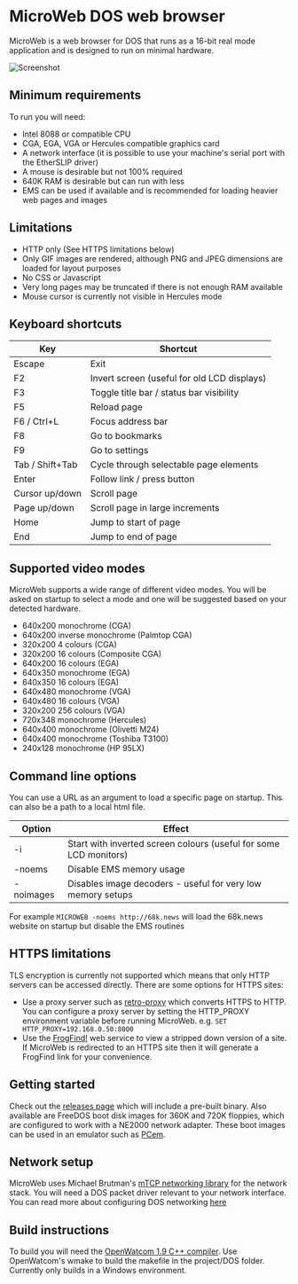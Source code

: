 # MicroWeb DOS web browser
MicroWeb is a web browser for DOS that runs as a 16-bit real mode application and is designed to run on minimal hardware.

![Screenshot](screenshot.gif)

## Minimum requirements
To run you will need:
* Intel 8088 or compatible CPU
* CGA, EGA, VGA or Hercules compatible graphics card
* A network interface (it is possible to use your machine's serial port with the EtherSLIP driver)
* A mouse is desirable but not 100% required
* 640K RAM is desirable but can run with less
* EMS can be used if available and is recommended for loading heavier web pages and images

## Limitations
* HTTP only (See HTTPS limitations below)
* Only GIF images are rendered, although PNG and JPEG dimensions are loaded for layout purposes
* No CSS or Javascript
* Very long pages may be truncated if there is not enough RAM available
* Mouse cursor is currently not visible in Hercules mode

## Keyboard shortcuts
| Key				| Shortcut                                        |
|-------------------|-------------------------------------------------|
| Escape            | Exit                                            |
| F2                | Invert screen (useful for old LCD displays)     |
| F3                | Toggle title bar / status bar visibility        |
| F5                | Reload page                                     |
| F6 / Ctrl+L       | Focus address bar                               |
| F8                | Go to bookmarks                                 |
| F9                | Go to settings                                  |
| Tab / Shift+Tab   | Cycle through selectable page elements          |
| Enter             | Follow link / press button                      |
| Cursor up/down    | Scroll page                                     |
| Page up/down      | Scroll page in large increments                 |
| Home              | Jump to start of page                           |
| End               | Jump to end of page                             |

## Supported video modes
MicroWeb supports a wide range of different video modes. You will be asked on startup to select a mode and one will be suggested based on your detected hardware.
* 640x200 monochrome (CGA)				
* 640x200 inverse monochrome (Palmtop CGA)
* 320x200 4 colours (CGA)
* 320x200 16 colours (Composite CGA)
* 640x200 16 colours (EGA)		
* 640x350 monochrome (EGA)				
* 640x350 16 colours (EGA)				
* 640x480 monochrome (VGA)				
* 640x480 16 colours (VGA)				
* 320x200 256 colours (VGA)				
* 720x348 monochrome (Hercules)		
* 640x400 monochrome (Olivetti M24)
* 640x400 monochrome (Toshiba T3100)
* 240x128 monochrome (HP 95LX)		

## Command line options
You can use a URL as an argument to load a specific page on startup. This can also be a path to a local html file. 

| Option    | Effect
|-----------|-------
| -i        | Start with inverted screen colours (useful for some LCD monitors)
| -noems    | Disable EMS memory usage
| -noimages | Disables image decoders - useful for very low memory setups
 
For example `MICROWEB -noems http://68k.news` will load the 68k.news website on startup but disable the EMS routines

## HTTPS limitations
TLS encryption is currently not supported which means that only HTTP servers can be accessed directly. There are some options for HTTPS sites:
* Use a proxy server such as [retro-proxy](https://github.com/DrKylstein/retro-proxy) which converts HTTPS to HTTP. You can configure a proxy server by setting the HTTP_PROXY environment variable before running MicroWeb. e.g. `SET HTTP_PROXY=192.168.0.50:8000`
* Use the [FrogFind!](http://www.frogfind.com) web service to view a stripped down version of a site. If MicroWeb is redirected to an HTTPS site then it will generate a FrogFind link for your convenience.

## Getting started
Check out the [releases page](https://github.com/jhhoward/MicroWeb/releases) which will include a pre-built binary. Also available are FreeDOS boot disk images for 360K and 720K floppies, which are configured to work with a NE2000 network adapter. These boot images can be used in an emulator such as [PCem](https://pcem-emulator.co.uk/).

## Network setup
MicroWeb uses Michael Brutman's [mTCP networking library](http://www.brutmanlabs.org/mTCP/) for the network stack. You will need a DOS packet driver relevant to your network interface. You can read more about configuring DOS networking [here](http://brutmanlabs.org/Dos_Networking/dos_networking.html)

## Build instructions
To build you will need the [OpenWatcom 1.9 C++ compiler](https://sourceforge.net/projects/openwatcom/files/open-watcom-1.9/). 
Use OpenWatcom's wmake to build the makefile in the project/DOS folder. Currently only builds in a Windows environment.

